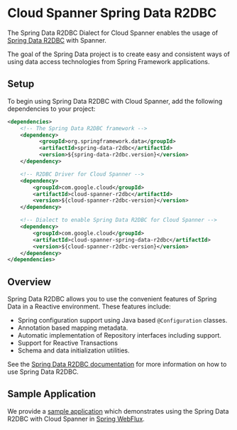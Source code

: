# Cloud Spanner Spring Data R2DBC

The Spring Data R2DBC Dialect for Cloud Spanner enables the usage of [Spring Data R2DBC](https://github.com/spring-projects/spring-data-r2dbc) with Spanner.

The goal of the Spring Data project is to create easy and consistent ways of using data access technologies from Spring Framework applications.

## Setup

To begin using Spring Data R2DBC with Cloud Spanner, add the following dependencies to your project:

```xml
<dependencies>
    <!-- The Spring Data R2DBC framework -->
    <dependency>
          <groupId>org.springframework.data</groupId>
          <artifactId>spring-data-r2dbc</artifactId>
          <version>${spring-data-r2dbc.version}</version>
    </dependency>

    <!-- R2DBC Driver for Cloud Spanner -->
    <dependency>
        <groupId>com.google.cloud</groupId>
        <artifactId>cloud-spanner-r2dbc</artifactId>
        <version>${cloud-spanner-r2dbc-version}</version>
    </dependency>

    <!-- Dialect to enable Spring Data R2DBC for Cloud Spanner -->
    <dependency>
        <groupId>com.google.cloud</groupId>
        <artifactId>cloud-spanner-spring-data-r2dbc</artifactId>
        <version>${cloud-spanner-r2dbc-version}</version>
    </dependency>
</dependencies>
```

## Overview

Spring Data R2DBC allows you to use the convenient features of Spring Data in a Reactive environment.
These features include:

* Spring configuration support using Java based `@Configuration` classes.
* Annotation based mapping metadata.
* Automatic implementation of Repository interfaces including support.
* Support for Reactive Transactions
* Schema and data initialization utilities.

See the [Spring Data R2DBC documentation](https://docs.spring.io/spring-data/r2dbc/docs/1.0.x/reference/html/#reference) for more information on how to use Spring Data R2DBC.

## Sample Application

We provide a [sample application](https://github.com/GoogleCloudPlatform/cloud-spanner-r2dbc/tree/master/cloud-spanner-r2dbc-samples/cloud-spanner-spring-data-r2dbc-sample)
which demonstrates using the Spring Data R2DBC with Cloud Spanner in [Spring WebFlux](https://docs.spring.io/spring/docs/current/spring-framework-reference/web-reactive.html).
